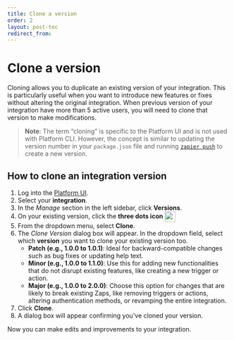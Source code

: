 ```yaml
---
title: Clone a version
order: 2
layout: post-toc
redirect_from: 
---
```


# Clone a version

Cloning allows you to duplicate an existing version of your integration. This is particularly useful when you want to introduce new features or fixes without altering the original integration. When previous version of your integration have more than 5 active users, you will need to clone that version to make modifications.

> **Note**: The term “cloning” is specific to the Platform UI and is not used with Platform CLI. However, the concept is similar to updating the version number in your `package.json` file and running [`zapier push`](https://github.com/zapier/zapier-platform/blob/main/packages/cli/docs/cli.md#push) to create a new version.


## How to clone an integration version

1. Log into the [Platform UI](https://zapier.com/app/developer).
2. Select your **integration**. 
3. In the _Manage_ section in the left sidebar, click **Versions**.  
4. On your existing version, click the **three dots icon** <img style="vertical-align: middle;" src="https://cdn.zappy.app/7ff6381b55b013ebfc2bdda0e4662676.png" alt="navMoreHoriz icon" width="24">
5. From the dropdown menu, select **Clone**.
6. The *Clone Version* dialog box will appear. In the dropdown field, select which **version** you want to clone your existing version too.
    - **Patch (e.g., 1.0.0 to 1.0.1)**: Ideal for backward-compatible changes such as bug fixes or updating help text.
    - **Minor (e.g., 1.0.0 to 1.1.0)**: Use this for adding new functionalities that do not disrupt existing features, like creating a new trigger or action.
    - **Major (e.g., 1.0.0 to 2.0.0)**: Choose this option for changes that are likely to break existing Zaps, like removing triggers or actions, altering authentication methods, or revamping the entire integration.
7. Click **Clone**.
8. A dialog box will appear confirming you've cloned your version. 

Now you can make edits and improvements to your integration.